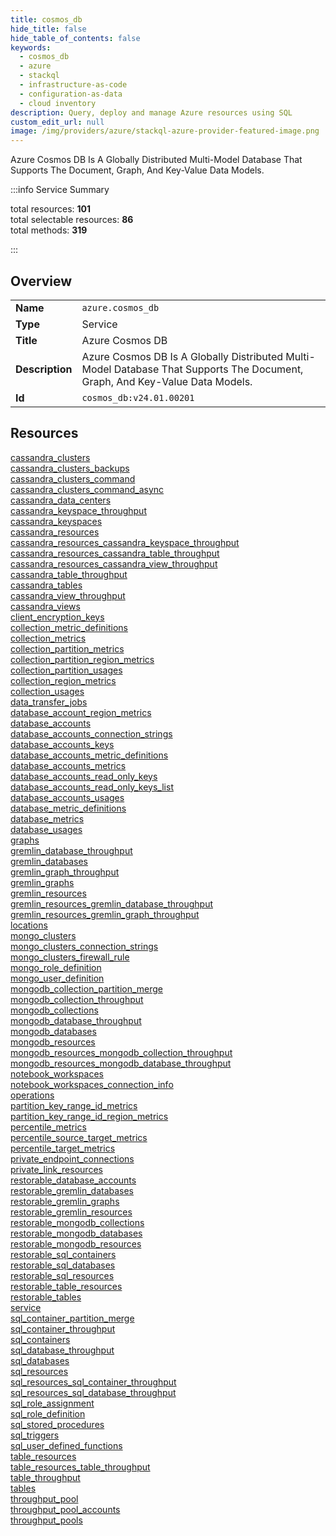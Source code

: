 ```yaml
---
title: cosmos_db
hide_title: false
hide_table_of_contents: false
keywords:
  - cosmos_db
  - azure
  - stackql
  - infrastructure-as-code
  - configuration-as-data
  - cloud inventory
description: Query, deploy and manage Azure resources using SQL
custom_edit_url: null
image: /img/providers/azure/stackql-azure-provider-featured-image.png
---
```

Azure Cosmos DB Is A Globally Distributed Multi-Model Database That Supports The Document, Graph, And Key-Value Data Models.  
    
:::info Service Summary

<div class="row">
<div class="providerDocColumn">
<span>total resources:&nbsp;<b>101</b></span><br />
<span>total selectable resources:&nbsp;<b>86</b></span><br />
<span>total methods:&nbsp;<b>319</b></span><br />
</div>
</div>

:::

## Overview
<table><tbody>
<tr><td><b>Name</b></td><td><code>azure.cosmos_db</code></td></tr>
<tr><td><b>Type</b></td><td>Service</td></tr>
<tr><td><b>Title</b></td><td>Azure Cosmos DB</td></tr>
<tr><td><b>Description</b></td><td>Azure Cosmos DB Is A Globally Distributed Multi-Model Database That Supports The Document, Graph, And Key-Value Data Models.</td></tr>
<tr><td><b>Id</b></td><td><code>cosmos_db:v24.01.00201</code></td></tr>
</tbody></table>

## Resources
<div class="row">
<div class="providerDocColumn">
<a href="/providers/azure/cosmos_db/cassandra_clusters/">cassandra_clusters</a><br />
<a href="/providers/azure/cosmos_db/cassandra_clusters_backups/">cassandra_clusters_backups</a><br />
<a href="/providers/azure/cosmos_db/cassandra_clusters_command/">cassandra_clusters_command</a><br />
<a href="/providers/azure/cosmos_db/cassandra_clusters_command_async/">cassandra_clusters_command_async</a><br />
<a href="/providers/azure/cosmos_db/cassandra_data_centers/">cassandra_data_centers</a><br />
<a href="/providers/azure/cosmos_db/cassandra_keyspace_throughput/">cassandra_keyspace_throughput</a><br />
<a href="/providers/azure/cosmos_db/cassandra_keyspaces/">cassandra_keyspaces</a><br />
<a href="/providers/azure/cosmos_db/cassandra_resources/">cassandra_resources</a><br />
<a href="/providers/azure/cosmos_db/cassandra_resources_cassandra_keyspace_throughput/">cassandra_resources_cassandra_keyspace_throughput</a><br />
<a href="/providers/azure/cosmos_db/cassandra_resources_cassandra_table_throughput/">cassandra_resources_cassandra_table_throughput</a><br />
<a href="/providers/azure/cosmos_db/cassandra_resources_cassandra_view_throughput/">cassandra_resources_cassandra_view_throughput</a><br />
<a href="/providers/azure/cosmos_db/cassandra_table_throughput/">cassandra_table_throughput</a><br />
<a href="/providers/azure/cosmos_db/cassandra_tables/">cassandra_tables</a><br />
<a href="/providers/azure/cosmos_db/cassandra_view_throughput/">cassandra_view_throughput</a><br />
<a href="/providers/azure/cosmos_db/cassandra_views/">cassandra_views</a><br />
<a href="/providers/azure/cosmos_db/client_encryption_keys/">client_encryption_keys</a><br />
<a href="/providers/azure/cosmos_db/collection_metric_definitions/">collection_metric_definitions</a><br />
<a href="/providers/azure/cosmos_db/collection_metrics/">collection_metrics</a><br />
<a href="/providers/azure/cosmos_db/collection_partition_metrics/">collection_partition_metrics</a><br />
<a href="/providers/azure/cosmos_db/collection_partition_region_metrics/">collection_partition_region_metrics</a><br />
<a href="/providers/azure/cosmos_db/collection_partition_usages/">collection_partition_usages</a><br />
<a href="/providers/azure/cosmos_db/collection_region_metrics/">collection_region_metrics</a><br />
<a href="/providers/azure/cosmos_db/collection_usages/">collection_usages</a><br />
<a href="/providers/azure/cosmos_db/data_transfer_jobs/">data_transfer_jobs</a><br />
<a href="/providers/azure/cosmos_db/database_account_region_metrics/">database_account_region_metrics</a><br />
<a href="/providers/azure/cosmos_db/database_accounts/">database_accounts</a><br />
<a href="/providers/azure/cosmos_db/database_accounts_connection_strings/">database_accounts_connection_strings</a><br />
<a href="/providers/azure/cosmos_db/database_accounts_keys/">database_accounts_keys</a><br />
<a href="/providers/azure/cosmos_db/database_accounts_metric_definitions/">database_accounts_metric_definitions</a><br />
<a href="/providers/azure/cosmos_db/database_accounts_metrics/">database_accounts_metrics</a><br />
<a href="/providers/azure/cosmos_db/database_accounts_read_only_keys/">database_accounts_read_only_keys</a><br />
<a href="/providers/azure/cosmos_db/database_accounts_read_only_keys_list/">database_accounts_read_only_keys_list</a><br />
<a href="/providers/azure/cosmos_db/database_accounts_usages/">database_accounts_usages</a><br />
<a href="/providers/azure/cosmos_db/database_metric_definitions/">database_metric_definitions</a><br />
<a href="/providers/azure/cosmos_db/database_metrics/">database_metrics</a><br />
<a href="/providers/azure/cosmos_db/database_usages/">database_usages</a><br />
<a href="/providers/azure/cosmos_db/graphs/">graphs</a><br />
<a href="/providers/azure/cosmos_db/gremlin_database_throughput/">gremlin_database_throughput</a><br />
<a href="/providers/azure/cosmos_db/gremlin_databases/">gremlin_databases</a><br />
<a href="/providers/azure/cosmos_db/gremlin_graph_throughput/">gremlin_graph_throughput</a><br />
<a href="/providers/azure/cosmos_db/gremlin_graphs/">gremlin_graphs</a><br />
<a href="/providers/azure/cosmos_db/gremlin_resources/">gremlin_resources</a><br />
<a href="/providers/azure/cosmos_db/gremlin_resources_gremlin_database_throughput/">gremlin_resources_gremlin_database_throughput</a><br />
<a href="/providers/azure/cosmos_db/gremlin_resources_gremlin_graph_throughput/">gremlin_resources_gremlin_graph_throughput</a><br />
<a href="/providers/azure/cosmos_db/locations/">locations</a><br />
<a href="/providers/azure/cosmos_db/mongo_clusters/">mongo_clusters</a><br />
<a href="/providers/azure/cosmos_db/mongo_clusters_connection_strings/">mongo_clusters_connection_strings</a><br />
<a href="/providers/azure/cosmos_db/mongo_clusters_firewall_rule/">mongo_clusters_firewall_rule</a><br />
<a href="/providers/azure/cosmos_db/mongo_role_definition/">mongo_role_definition</a><br />
<a href="/providers/azure/cosmos_db/mongo_user_definition/">mongo_user_definition</a><br />
<a href="/providers/azure/cosmos_db/mongodb_collection_partition_merge/">mongodb_collection_partition_merge</a><br />
</div>
<div class="providerDocColumn">
<a href="/providers/azure/cosmos_db/mongodb_collection_throughput/">mongodb_collection_throughput</a><br />
<a href="/providers/azure/cosmos_db/mongodb_collections/">mongodb_collections</a><br />
<a href="/providers/azure/cosmos_db/mongodb_database_throughput/">mongodb_database_throughput</a><br />
<a href="/providers/azure/cosmos_db/mongodb_databases/">mongodb_databases</a><br />
<a href="/providers/azure/cosmos_db/mongodb_resources/">mongodb_resources</a><br />
<a href="/providers/azure/cosmos_db/mongodb_resources_mongodb_collection_throughput/">mongodb_resources_mongodb_collection_throughput</a><br />
<a href="/providers/azure/cosmos_db/mongodb_resources_mongodb_database_throughput/">mongodb_resources_mongodb_database_throughput</a><br />
<a href="/providers/azure/cosmos_db/notebook_workspaces/">notebook_workspaces</a><br />
<a href="/providers/azure/cosmos_db/notebook_workspaces_connection_info/">notebook_workspaces_connection_info</a><br />
<a href="/providers/azure/cosmos_db/operations/">operations</a><br />
<a href="/providers/azure/cosmos_db/partition_key_range_id_metrics/">partition_key_range_id_metrics</a><br />
<a href="/providers/azure/cosmos_db/partition_key_range_id_region_metrics/">partition_key_range_id_region_metrics</a><br />
<a href="/providers/azure/cosmos_db/percentile_metrics/">percentile_metrics</a><br />
<a href="/providers/azure/cosmos_db/percentile_source_target_metrics/">percentile_source_target_metrics</a><br />
<a href="/providers/azure/cosmos_db/percentile_target_metrics/">percentile_target_metrics</a><br />
<a href="/providers/azure/cosmos_db/private_endpoint_connections/">private_endpoint_connections</a><br />
<a href="/providers/azure/cosmos_db/private_link_resources/">private_link_resources</a><br />
<a href="/providers/azure/cosmos_db/restorable_database_accounts/">restorable_database_accounts</a><br />
<a href="/providers/azure/cosmos_db/restorable_gremlin_databases/">restorable_gremlin_databases</a><br />
<a href="/providers/azure/cosmos_db/restorable_gremlin_graphs/">restorable_gremlin_graphs</a><br />
<a href="/providers/azure/cosmos_db/restorable_gremlin_resources/">restorable_gremlin_resources</a><br />
<a href="/providers/azure/cosmos_db/restorable_mongodb_collections/">restorable_mongodb_collections</a><br />
<a href="/providers/azure/cosmos_db/restorable_mongodb_databases/">restorable_mongodb_databases</a><br />
<a href="/providers/azure/cosmos_db/restorable_mongodb_resources/">restorable_mongodb_resources</a><br />
<a href="/providers/azure/cosmos_db/restorable_sql_containers/">restorable_sql_containers</a><br />
<a href="/providers/azure/cosmos_db/restorable_sql_databases/">restorable_sql_databases</a><br />
<a href="/providers/azure/cosmos_db/restorable_sql_resources/">restorable_sql_resources</a><br />
<a href="/providers/azure/cosmos_db/restorable_table_resources/">restorable_table_resources</a><br />
<a href="/providers/azure/cosmos_db/restorable_tables/">restorable_tables</a><br />
<a href="/providers/azure/cosmos_db/service/">service</a><br />
<a href="/providers/azure/cosmos_db/sql_container_partition_merge/">sql_container_partition_merge</a><br />
<a href="/providers/azure/cosmos_db/sql_container_throughput/">sql_container_throughput</a><br />
<a href="/providers/azure/cosmos_db/sql_containers/">sql_containers</a><br />
<a href="/providers/azure/cosmos_db/sql_database_throughput/">sql_database_throughput</a><br />
<a href="/providers/azure/cosmos_db/sql_databases/">sql_databases</a><br />
<a href="/providers/azure/cosmos_db/sql_resources/">sql_resources</a><br />
<a href="/providers/azure/cosmos_db/sql_resources_sql_container_throughput/">sql_resources_sql_container_throughput</a><br />
<a href="/providers/azure/cosmos_db/sql_resources_sql_database_throughput/">sql_resources_sql_database_throughput</a><br />
<a href="/providers/azure/cosmos_db/sql_role_assignment/">sql_role_assignment</a><br />
<a href="/providers/azure/cosmos_db/sql_role_definition/">sql_role_definition</a><br />
<a href="/providers/azure/cosmos_db/sql_stored_procedures/">sql_stored_procedures</a><br />
<a href="/providers/azure/cosmos_db/sql_triggers/">sql_triggers</a><br />
<a href="/providers/azure/cosmos_db/sql_user_defined_functions/">sql_user_defined_functions</a><br />
<a href="/providers/azure/cosmos_db/table_resources/">table_resources</a><br />
<a href="/providers/azure/cosmos_db/table_resources_table_throughput/">table_resources_table_throughput</a><br />
<a href="/providers/azure/cosmos_db/table_throughput/">table_throughput</a><br />
<a href="/providers/azure/cosmos_db/tables/">tables</a><br />
<a href="/providers/azure/cosmos_db/throughput_pool/">throughput_pool</a><br />
<a href="/providers/azure/cosmos_db/throughput_pool_accounts/">throughput_pool_accounts</a><br />
<a href="/providers/azure/cosmos_db/throughput_pools/">throughput_pools</a><br />
</div>
</div>

